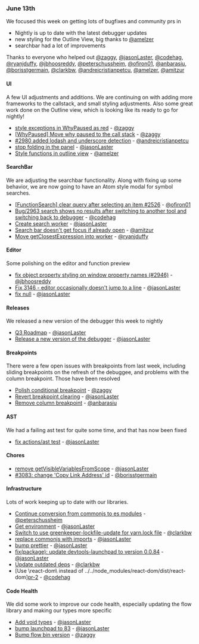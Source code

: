 ### June 13th

We focused this week on getting lots of bugfixes and community prs in

* Nightly is up to date with the latest debugger updates
* new styling for the Outline View, big thanks to [@amelzer]
* searchbar had a lot of improvements

Thanks to everyone who helped out [@zaggy], [@jasonLaster], [@codehag], [@ryanjduffy], [@jbhoosreddy], [@peterschussheim], [@ofiron01], [@anbarasiu], [@borisstgermain], [@clarkbw], [@andreicristianpetcu], [@amelzer], [@amitzur]

#### UI

A few UI adjustments and additions. We are continuing on with adding more frameworks to the
callstack, and small styling adjustments. Also some great work done on the Outline view, which is
looking like its ready to go for nightly!

  * [style exceptions in WhyPaused as red][pr-20] - [@zaggy]
  * [[WhyPaused] Move why paused to the call stack][pr-22] - [@zaggy]
  * [ #2980 added lodash and underscore detection][pr-23] - [@andreicristianpetcu]
  * [stop folding in the panel][pr-24] - [@jasonLaster]
  * [Style functions in outline view][pr-30] - [@amelzer]

#### SearchBar

We are adjusting the searchbar functionality. Along with fixing up some behavior, we are now going
to have an Atom style modal for symbol searches.

* [[FunctionSearch] clear query after selecting an item #2526][pr-9] - [@ofiron01]
* [Bug/2963 search shows no results after switching to another tool and switching back to
  debugger][pr-10] - [@codehag]
* [Create search worker][pr-25] - [@jasonLaster]
* [Search bar doesn't get focus if already open][pr-32] - [@amitzur]
* [Move getClosestExpression into worker][pr-3] - [@ryanjduffy]

#### Editor
Some polishing on the editor and function preview

* [fix object property styling on window property names (#2946)][pr-4] - [@jbhoosreddy]
* [Fix 3146 - editor occasionally doesn't jump to a line][pr-28] - [@jasonLaster]
* [fix null][pr-1] - [@jasonLaster]

#### Releases

We released a new version of the debugger this week to nightly

* [Q3 Roadmap][pr-17] - [@jasonLaster]
* [Release a new version of the debugger][pr-6] - [@jasonLaster]

#### Breakpoints

There were a few open issues with breakpoints from last week, including sliding breakpoints on the
refresh of the debuggee, and problems with the column breakpoint. Those have been resolved

* [Polish conditional breakpoint][pr-0] - [@zaggy]
* [Revert breakpoint clearing][pr-14] - [@jasonLaster]
* [Remove column breakpoint][pr-15] - [@anbarasiu]

#### AST

We had a failing ast test for quite some time, and that has now been fixed

* [fix actions/ast test][pr-13] - [@jasonLaster]

#### Chores
* [ remove getVisibleVariablesFromScope][pr-12] - [@jasonLaster]
* [#3083: change 'Copy Link Address' id][pr-16] - [@borisstgermain]


#### Infrastructure

Lots of work keeping up to date with our libraries.

* [Continue conversion from commonjs to es modules][pr-7] - [@peterschussheim]
* [Get environment][pr-11] - [@jasonLaster]
* [Switch to use greenkeeper-lockfile-update for yarn.lock file][pr-18] - [@clarkbw]
* [replace commonjs with imports][pr-19] - [@jasonLaster]
* [bump prettier][pr-8] - [@jasonLaster]
* [fix(package): update devtools-launchpad to version 0.0.84][pr-26] - [@jasonLaster]
* [Update outdated deps][pr-27] - [@clarkbw]
* [Use \react-dom\ instead of \../../node_modules/react-dom/dist/react-dom\][pr-2] - [@codehag]

#### Code Health

We did some work to improve our code health, especially updating the flow library and making our
types more specific

* [Add void types][pr-29] - [@jasonLaster]
* [bump launchpad to 83][pr-21] - [@jasonLaster]
* [Bump flow bin version][pr-31] - [@zaggy]


[pr-0]:https://github.com/firefox-devtools/debugger.html/pull/3101
[pr-1]:https://github.com/firefox-devtools/debugger.html/pull/3114
[pr-2]:https://github.com/firefox-devtools/debugger.html/pull/3102
[pr-3]:https://github.com/firefox-devtools/debugger.html/pull/3104
[pr-4]:https://github.com/firefox-devtools/debugger.html/pull/3099
[pr-5]:https://github.com/firefox-devtools/debugger.html/pull/3105
[pr-6]:https://github.com/firefox-devtools/debugger.html/pull/3098
[pr-7]:https://github.com/firefox-devtools/debugger.html/pull/3126
[pr-8]:https://github.com/firefox-devtools/debugger.html/pull/3125
[pr-9]:https://github.com/firefox-devtools/debugger.html/pull/3117
[pr-10]:https://github.com/firefox-devtools/debugger.html/pull/3121
[pr-11]:https://github.com/firefox-devtools/debugger.html/pull/3115
[pr-12]:https://github.com/firefox-devtools/debugger.html/pull/3124
[pr-13]:https://github.com/firefox-devtools/debugger.html/pull/3122
[pr-14]:https://github.com/firefox-devtools/debugger.html/pull/3113
[pr-15]:https://github.com/firefox-devtools/debugger.html/pull/3120
[pr-16]:https://github.com/firefox-devtools/debugger.html/pull/3127
[pr-17]:https://github.com/firefox-devtools/debugger.html/pull/3031
[pr-18]:https://github.com/firefox-devtools/debugger.html/pull/3134
[pr-19]:https://github.com/firefox-devtools/debugger.html/pull/3131
[pr-20]:https://github.com/firefox-devtools/debugger.html/pull/3136
[pr-21]:https://github.com/firefox-devtools/debugger.html/pull/3133
[pr-22]:https://github.com/firefox-devtools/debugger.html/pull/3119
[pr-23]:https://github.com/firefox-devtools/debugger.html/pull/3129
[pr-24]:https://github.com/firefox-devtools/debugger.html/pull/3137
[pr-25]:https://github.com/firefox-devtools/debugger.html/pull/3139
[pr-26]:https://github.com/firefox-devtools/debugger.html/pull/3149
[pr-27]:https://github.com/firefox-devtools/debugger.html/pull/3142
[pr-28]:https://github.com/firefox-devtools/debugger.html/pull/3147
[pr-29]:https://github.com/firefox-devtools/debugger.html/pull/3157
[pr-30]:https://github.com/firefox-devtools/debugger.html/pull/3128
[pr-31]:https://github.com/firefox-devtools/debugger.html/pull/3155
[pr-32]:https://github.com/firefox-devtools/debugger.html/pull/3153
[@zaggy]:http://github.com/zaggy
[@jasonLaster]:http://github.com/jasonLaster
[@codehag]:http://github.com/codehag
[@ryanjduffy]:http://github.com/ryanjduffy
[@jbhoosreddy]:http://github.com/jbhoosreddy
[@peterschussheim]:http://github.com/peterschussheim
[@ofiron01]:http://github.com/ofiron01
[@anbarasiu]:http://github.com/anbarasiu
[@borisstgermain]:http://github.com/borisstgermain
[@clarkbw]:http://github.com/clarkbw
[@andreicristianpetcu]:http://github.com/andreicristianpetcu
[@amelzer]:http://github.com/amelzer
[@amitzur]:http://github.com/amitzur

